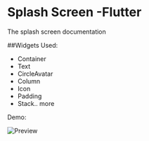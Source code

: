 # Splash Screen -Flutter

The splash screen documentation

##Widgets Used:

- Container
- Text
- CircleAvatar
- Column
- Icon
- Padding
- Stack.. more

Demo: 

![Preview](https://media.giphy.com/media/UuSkWhrMxw9Ihj3X6n/giphy.gif)
